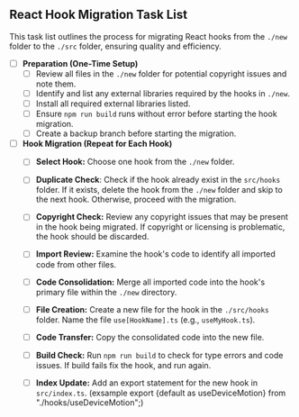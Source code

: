 ## React Hook Migration Task List

This task list outlines the process for migrating React hooks from the `./new` folder to the `./src` folder, ensuring quality and efficiency.

- [ ] **Preparation (One-Time Setup)**
  - [ ] Review all files in the `./new` folder for potential copyright issues and note them.
  - [ ] Identify and list any external libraries required by the hooks in `./new`.
  - [ ] Install all required external libraries listed.
  - [ ] Ensure `npm run build` runs without error before starting the hook migration.
  - [ ] Create a backup branch before starting the migration.
- [ ] **Hook Migration (Repeat for Each Hook)**
  - [ ] **Select Hook:** Choose one hook from the `./new` folder.
  - [ ] **Duplicate Check**: Check if the hook already exist in the `src/hooks` folder. If it exists, delete the hook from the `./new` folder and skip to the next hook. Otherwise, proceed with the migration.
  - [ ] **Copyright Check:** Review any copyright issues that may be present in the hook being migrated. If copyright or licensing is problematic, the hook should be discarded.
  - [ ] **Import Review:** Examine the hook's code to identify all imported code from other files.
  - [ ] **Code Consolidation:** Merge all imported code into the hook's primary file within the `./new` directory.
   - [ ] **File Creation:** Create a new file for the hook in the `./src/hooks` folder. Name the file `use[HookName].ts` (e.g., `useMyHook.ts`).
   - [ ] **Code Transfer:** Copy the consolidated code into the new file.
  - [ ] **Build Check:** Run `npm run build` to check for type errors and code issues. If build fails fix the hook, and run again.
  - [ ] **Index Update:** Add an export statement for the new hook in `src/index.ts`. (exsample  export {default as useDeviceMotion} from "./hooks/useDeviceMotion";)
  